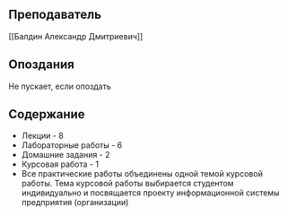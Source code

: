 ## Преподаватель
[[Балдин Александр Дмитриевич]]

## Опоздания
Не пускает, если опоздать

## Содержание
- Лекции - 8
- Лабораторные работы - 6
- Домашние задания - 2
- Курсовая работа - 1
- Все практические работы объединены одной темой курсовой работы. Тема курсовой работы выбирается студентом индивидуально и посвящается проекту информационной системы предприятия (организации)
